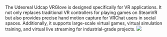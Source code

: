The Udexreal Udcap VRGlove is designed specifically for VR applications. It not only replaces traditional VR controllers for playing games on SteamVR but also provides precise hand motion capture for VRChat users in social spaces. Additionally, it supports large-scale virtual games, virtual simulation training, and virtual live streaming for industrial-grade projects.
[![](https://i.ytimg.com/vi/r7JhKs-WRyg/maxresdefault.jpg)](https://www.youtube.com/watch?v=r7JhKs-WRyg "")
